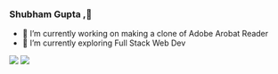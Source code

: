 
### Shubham Gupta ,👋

- 🔭 I’m currently working on making a clone of Adobe Arobat Reader
- 🌱 I’m currently exploring Full Stack Web Dev

<img  src="https://github-readme-stats.vercel.app/api?username=shubhamgupta100&show_icons=true&theme=material-palenight" />

<img src="https://github-readme-stats.vercel.app/api/top-langs?username=shubhamgupta100&theme=material-palenight&hide_langs_below=1" />

